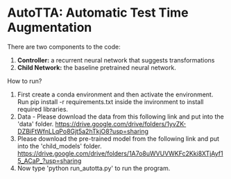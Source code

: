# AutoTTA: Automatic Test Time Augmentation

There are two components to the code:

1. **Controller:** a recurrent neural network that suggests transformations
2. **Child Network:** the baseline pretrained neural network.

How to run?
1. First create a conda environment and then activate the environment. Run pip install -r requirements.txt inside the invironment to install required libraries.
2. Data - Please download the data from this following link and put into the 'data' folder.
https://drive.google.com/drive/folders/1yvZK-DZBiFtWfnLLqPo8Gjt5a2hTkjO8?usp=sharing
3. Please download the pre-trained model from the following link and put into the 'child_models' folder. 
https://drive.google.com/drive/folders/1A7o8uWVUVWKFc2Kki8XTjAyf15_ACaP_?usp=sharing
4. Now type 'python run_autotta.py' to run the program.

